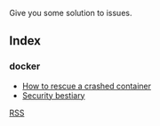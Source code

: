 
Give you some solution to issues.

## Index

### docker
- [How to rescue a crashed container](https://releasestandard.github.io/hints/docker/rescue-crashed-container)
- [Security bestiary](https://releasestandard.github.io/hints/bestiary)

<a class="btn btn-rss" href="https://releasestandard.github.io/hints/feed.xml" target="_blank">RSS</a>
